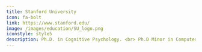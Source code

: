 ```yaml
---
title: Stanford University
icon: fa-bolt
link: https://www.stanford.edu/
image: /images/education/SU_logo.png
iconstyle: style5
description: Ph.D. in Cognitive Psychology. <br> Ph.D Minor in Computer Science. Jul. 2020
---
```

